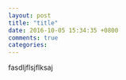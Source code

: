 ```yaml
---
layout: post
title: "title"
date: 2016-10-05 15:34:35 +0800
comments: true
categories: 
---
```


fasdljflsjflksaj
